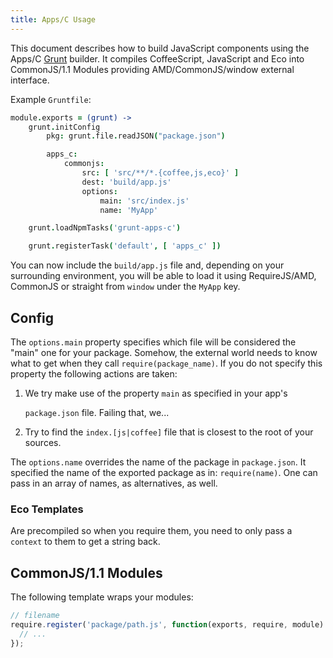```yaml
---
title: Apps/C Usage
---
```


This document describes how to build JavaScript components using the Apps/C [Grunt](http://gruntjs.com/) builder. It compiles CoffeeScript, JavaScript and Eco into CommonJS/1.1 Modules providing AMD/CommonJS/window external interface.

Example `Gruntfile`:

```coffeescript
module.exports = (grunt) ->
    grunt.initConfig
        pkg: grunt.file.readJSON("package.json")

        apps_c:
            commonjs:
                src: [ 'src/**/*.{coffee,js,eco}' ]
                dest: 'build/app.js'
                options:
                    main: 'src/index.js'
                    name: 'MyApp'

    grunt.loadNpmTasks('grunt-apps-c')

    grunt.registerTask('default', [ 'apps_c' ])
```

You can now include the `build/app.js` file and, depending on your surrounding environment, you will be able to load it using RequireJS/AMD, CommonJS or straight from `window` under the `MyApp` key.

## Config

The `options.main` property specifies which file will be considered the "main" one for your package. Somehow, the external world needs to know what to get when they call `require(package_name)`. If you do not specify this property the following actions are taken:

1. We try make use of the property `main` as specified in your app's

   `package.json` file. Failing that, we...

2. Try to find the `index.[js|coffee]` file that is closest to the root of your sources.

The `options.name` overrides the name of the package in `package.json`. It specified the name of the exported package as in: `require(name)`. One can pass in an array of names, as alternatives, as well.

### Eco Templates

Are precompiled so when you require them, you need to only pass a `context` to them to get a string back.

## CommonJS/1.1 Modules

The following template wraps your modules:

```javascript
// filename
require.register('package/path.js', function(exports, require, module) {
  // ...
});
```

